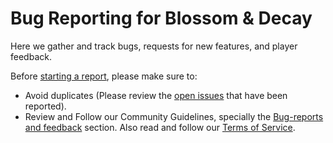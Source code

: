 # Bug Reporting for Blossom &amp; Decay
Here we gather and track bugs, requests for new features, and player feedback.

Before [starting a report](https://github.com/konspiracy-games/blossom-and-decay/issues/new/choose), please make sure to:
- Avoid duplicates (Please review the [open issues](https://github.com/konspiracy-games/blossom-and-decay/issues) that have been reported).
- Review and Follow our Community Guidelines, specially the [Bug-reports and feedback](https://konspiracy.de/community_guidelines.html#Bug_Reports) section. Also read and follow our [Terms of Service](https://konspiracy.de/terms_of_service.html).
